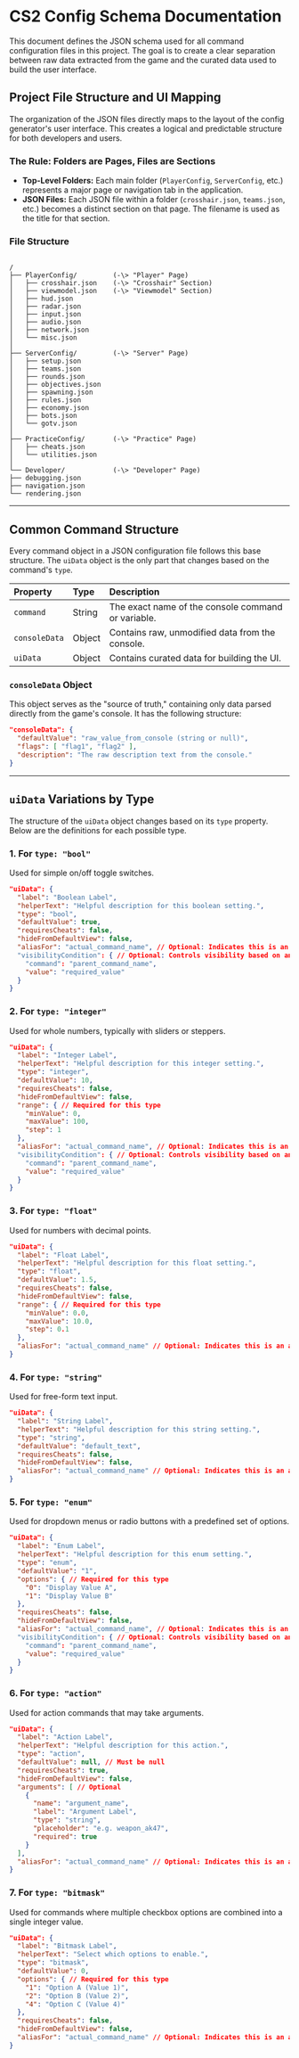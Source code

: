 # CS2 Config Schema Documentation

This document defines the JSON schema used for all command configuration files in this project. The goal is to create a clear separation between raw data extracted from the game and the curated data used to build the user interface.

## Project File Structure and UI Mapping

The organization of the JSON files directly maps to the layout of the config generator's user interface. This creates a logical and predictable structure for both developers and users.

### The Rule: Folders are Pages, Files are Sections

* **Top-Level Folders:** Each main folder (`PlayerConfig`, `ServerConfig`, etc.) represents a major page or navigation tab in the application.
* **JSON Files:** Each JSON file within a folder (`crosshair.json`, `teams.json`, etc.) becomes a distinct section on that page. The filename is used as the title for that section.

### File Structure

```

/
├── PlayerConfig/         (-\> "Player" Page)
│   ├── crosshair.json    (-\> "Crosshair" Section)
│   ├── viewmodel.json    (-\> "Viewmodel" Section)
│   ├── hud.json
│   ├── radar.json
│   ├── input.json
│   ├── audio.json
│   ├── network.json
│   └── misc.json
│
├── ServerConfig/         (-\> "Server" Page)
│   ├── setup.json
│   ├── teams.json
│   ├── rounds.json
│   ├── objectives.json
│   ├── spawning.json
│   ├── rules.json
│   ├── economy.json
│   ├── bots.json
│   └── gotv.json
│
├── PracticeConfig/       (-\> "Practice" Page)
│   ├── cheats.json
│   └── utilities.json
│
└── Developer/            (-\> "Developer" Page)
├── debugging.json
├── navigation.json
└── rendering.json

````

---

## Common Command Structure

Every command object in a JSON configuration file follows this base structure. The `uiData` object is the only part that changes based on the command's `type`.

| Property      | Type   | Description                                       |
| :------------ | :----- | :------------------------------------------------ |
| `command`     | String | The exact name of the console command or variable. |
| `consoleData` | Object | Contains raw, unmodified data from the console.   |
| `uiData`      | Object | Contains curated data for building the UI.        |

### `consoleData` Object

This object serves as the "source of truth," containing only data parsed directly from the game's console. It has the following structure:

```json
"consoleData": {
  "defaultValue": "raw_value_from_console (string or null)",
  "flags": [ "flag1", "flag2" ],
  "description": "The raw description text from the console."
}
````

-----

## `uiData` Variations by Type

The structure of the `uiData` object changes based on its `type` property. Below are the definitions for each possible type.

### 1\. For `type: "bool"`

Used for simple on/off toggle switches.

```json
"uiData": {
  "label": "Boolean Label",
  "helperText": "Helpful description for this boolean setting.",
  "type": "bool",
  "defaultValue": true,
  "requiresCheats": false,
  "hideFromDefaultView": false,
  "aliasFor": "actual_command_name", // Optional: Indicates this is an alias.
  "visibilityCondition": { // Optional: Controls visibility based on another command.
    "command": "parent_command_name",
    "value": "required_value"
  }
}
```

### 2\. For `type: "integer"`

Used for whole numbers, typically with sliders or steppers.

```json
"uiData": {
  "label": "Integer Label",
  "helperText": "Helpful description for this integer setting.",
  "type": "integer",
  "defaultValue": 10,
  "requiresCheats": false,
  "hideFromDefaultView": false,
  "range": { // Required for this type
    "minValue": 0,
    "maxValue": 100,
    "step": 1
  },
  "aliasFor": "actual_command_name", // Optional: Indicates this is an alias.
  "visibilityCondition": { // Optional: Controls visibility based on another command.
    "command": "parent_command_name",
    "value": "required_value"
  }
}
```

### 3\. For `type: "float"`

Used for numbers with decimal points.

```json
"uiData": {
  "label": "Float Label",
  "helperText": "Helpful description for this float setting.",
  "type": "float",
  "defaultValue": 1.5,
  "requiresCheats": false,
  "hideFromDefaultView": false,
  "range": { // Required for this type
    "minValue": 0.0,
    "maxValue": 10.0,
    "step": 0.1
  },
  "aliasFor": "actual_command_name" // Optional: Indicates this is an alias.
}
```

### 4\. For `type: "string"`

Used for free-form text input.

```json
"uiData": {
  "label": "String Label",
  "helperText": "Helpful description for this string setting.",
  "type": "string",
  "defaultValue": "default_text",
  "requiresCheats": false,
  "hideFromDefaultView": false,
  "aliasFor": "actual_command_name" // Optional: Indicates this is an alias.
}
```

### 5\. For `type: "enum"`

Used for dropdown menus or radio buttons with a predefined set of options.

```json
"uiData": {
  "label": "Enum Label",
  "helperText": "Helpful description for this enum setting.",
  "type": "enum",
  "defaultValue": "1",
  "options": { // Required for this type
    "0": "Display Value A",
    "1": "Display Value B"
  },
  "requiresCheats": false,
  "hideFromDefaultView": false,
  "aliasFor": "actual_command_name", // Optional: Indicates this is an alias.
  "visibilityCondition": { // Optional: Controls visibility based on another command.
    "command": "parent_command_name",
    "value": "required_value"
  }
}
```

### 6\. For `type: "action"`

Used for action commands that may take arguments.

```json
"uiData": {
  "label": "Action Label",
  "helperText": "Helpful description for this action.",
  "type": "action",
  "defaultValue": null, // Must be null
  "requiresCheats": true,
  "hideFromDefaultView": false,
  "arguments": [ // Optional
    {
      "name": "argument_name",
      "label": "Argument Label",
      "type": "string",
      "placeholder": "e.g. weapon_ak47",
      "required": true
    }
  ],
  "aliasFor": "actual_command_name" // Optional: Indicates this is an alias.
}
```

### 7\. For `type: "bitmask"`

Used for commands where multiple checkbox options are combined into a single integer value.

```json
"uiData": {
  "label": "Bitmask Label",
  "helperText": "Select which options to enable.",
  "type": "bitmask",
  "defaultValue": 0,
  "options": { // Required for this type
    "1": "Option A (Value 1)",
    "2": "Option B (Value 2)",
    "4": "Option C (Value 4)"
  },
  "requiresCheats": false,
  "hideFromDefaultView": false,
  "aliasFor": "actual_command_name" // Optional: Indicates this is an alias.
}
```